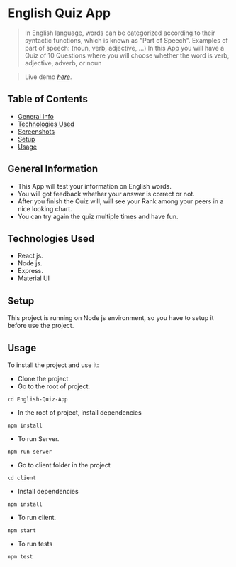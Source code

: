 # English Quiz App
> In English language, words can be categorized according to their syntactic functions, which is known as "Part of Speech".
Examples of part of speech: (noun, verb, adjective, ...)
In this App you will have a Quiz of 10 Questions where you will choose whether the word is verb, adjective, adverb, or noun

> Live demo [_here_](https://english-quiz-app2024.herokuapp.com/).

## Table of Contents
* [General Info](#general-information)
* [Technologies Used](#technologies-used)
* [Screenshots](#screenshots)
* [Setup](#setup)
* [Usage](#usage)


## General Information
- This App will test your information on English words.
- You will got feedback whether your answer is correct or not. 
- After you finish the Quiz will, will see your Rank among your peers in a nice looking chart.
- You can try again the quiz multiple times and have fun.

## Technologies Used
- React js.
- Node js.
- Express.
- Material UI

## Setup
This project is running on Node js environment, so you have to setup it before use the project.


## Usage
To install the project and use it:
- Clone the project.
- Go to the root of project. 
```
cd English-Quiz-App
```
- In the root of project, install dependencies
```
npm install
```
- To run Server.
```
npm run server
```
- Go to client folder in the project
```
cd client
```
- Install dependencies
```
npm install
```
- To run client.
```
npm start
```
- To run tests
```
npm test
```